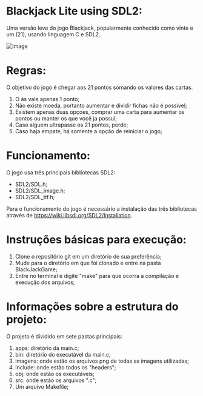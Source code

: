 
# Blackjack Lite using SDL2:

Uma versão leve do jogo Blackjack, popularmente conhecido como vinte e um (21), usando linguagem C e SDL2.

![image](https://github.com/user-attachments/assets/c090245e-f655-4685-ab07-1dc851bab66c)

# Regras:

O objetivo do jogo é chegar aos 21 pontos somando os valores das cartas.
1) O ás vale apenas 1 ponto;
2) Não existe moeda, portanto aumentar e dividir fichas não é possível;
3) Existem apenas duas opçoes, comprar uma carta para aumentar os pontos ou manter os que você ja possui;
4) Caso alguem ultrapasse os 21 pontos, perde;
5) Caso haja empate, há somente a opção de reiniciar o jogo;

# Funcionamento:

O jogo usa três principais bibliotecas SDL2:
- SDL2/SDL.h;
- SDL2/SDL_image.h;
- SDL2/SDL_ttf.h;
  
Para o funcionamento do jogo é necessário a instalação das três bibliotecas através de https://wiki.libsdl.org/SDL2/Installation.

# Instruções básicas para execução:

1) Clone o repositório git em um diretório de sua preferência;
2) Mude para o diretório em que foi clonado e entre na pasta BlackJackGame;
3) Entre no terminal e digite "make" para que ocorra a compilação e execução dos arquivos;

# Informações sobre a estrutura do projeto:

O projeto é dividido em sete pastas principais:

1) apps: diretório da main.c;
2) bin: diretório do executável da main.c;
3) imagens: onde estão os arquivos png de todas as imagens utilizadas;
4) include: onde estão todos os "headers";
5) obj: onde estão os executáveis;
6) src: onde estão os arquivos ".c";
7) Um arquivo Makefile;



